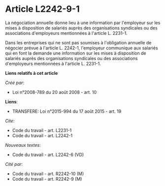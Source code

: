 # Article L2242-9-1

La négociation annuelle donne lieu à une information par l'employeur sur les mises à disposition de salariés auprès des
organisations syndicales ou des associations d'employeurs mentionnées à l'article L. 2231-1. 

Dans les entreprises qui ne sont pas soumises à l'obligation annuelle de négocier prévue à l'article L. 2242-1, l'employeur
communique aux salariés qui en font la demande une information sur les mises à disposition de salariés auprès des
organisations syndicales ou des associations d'employeurs mentionnées à l'article L. 2231-1.

**Liens relatifs à cet article**

_Créé par_:

  - Loi n°2008-789 du 20 août 2008 - art. 10

**Liens**:

  - TRANSFERE: Loi n°2015-994 du 17 août 2015 - art. 19

_Cite_:

  - Code du travail - art. L2231-1
  - Code du travail - art. L2242-1

_Nouveaux textes_:

  - Code du travail - art. L2242-6 (VD)

_Cité par_:

  - Code du travail - art. R2242-10 (M)
  - Code du travail - art. R2242-9 (M)
